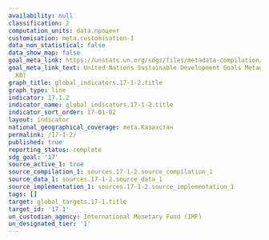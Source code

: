 ```yaml
---
availability: null
classification: 2
computation_units: data.процент
customisation: meta.customisation-1
data_non_statistical: false
data_show_map: false
goal_meta_link: https://unstats.un.org/sdgs/files/metadata-compilation/Metadata-Goal-17.pdf
goal_meta_link_text: United Nations Sustainable Development Goals Metadata (PDF 469
  KB)
graph_title: global_indicators.17-1-2.title
graph_type: line
indicator: 17.1.2
indicator_name: global_indicators.17-1-2.title
indicator_sort_order: 17-01-02
layout: indicator
national_geographical_coverage: meta.Казахстан
permalink: /17-1-2/
published: true
reporting_status: complete
sdg_goal: '17'
source_active_1: true
source_compilation_1: sources.17-1-2.source_compilation_1
source_data_1: sources.17-1-2.source_data_1
source_implementation_1: sources.17-1-2.source_implementation_1
tags: []
target: global_targets.17-1.title
target_id: '17.1'
un_custodian_agency: International Monetary Fund (IMF)
un_designated_tier: '1'
---
```

